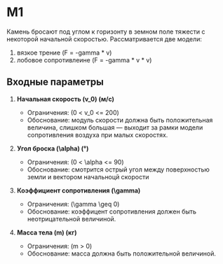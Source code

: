 # M1
Камень бросают под углом к горизонту в земном поле
тяжести с некоторой начальной скоростью. 
Рассматривается две модели:
1) вязкое трение (F = -gamma * v)
2) лобовое сопротивлеине (F = -gamma * v * v)

##  Входные параметры
1. **Начальная скорость \(v_0\) (м/с)**  
   - Ограничения: \(0 < v_0 <= 200)  
   - Обоснование: модуль скорости должна быть положительная величина, cлишком большая — выходит за рамки модели сопротивления воздуха при малых скоростях.

2. **Угол броска \(\alpha\) (°)**  
   - Ограничения: \(0 < \alpha <= 90\)  
   - Обоснование: смотрится острый угол между поверхностью земли и вектором начальноцй скорости

3. **Коэффициент сопротивления \(\gamma\)**  
   - Ограничения: \(\gamma \geq 0\)  
   - Обоснование: коэффицент сопротивления должен быть неотрицательной величиной.

4. **Масса тела \(m\) (кг)**  
   - Ограничения: \(m > 0\)  
   - Обоснование: масса должна быть положительной величиной. 
